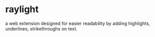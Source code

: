 # raylight
a web extension designed for easier readability by adding highlights, underlines, strikethroughs on text. 
